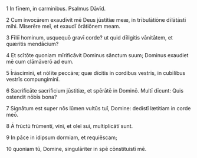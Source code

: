 1 In fīnem, in carminibus. Psalmus Dāvīd. 

2 Cum invocārem exaudīvit mē Deus jūstitiæ meæ, in trībulātiōne dīlātāstī mihi. Miserēre meī, et exaudī ōrātiōnem meam.

3 Fīliī hominum, usquequō gravī corde? ut quid dīligitis vānitātem, et quæritis mendācium?

4 Et scītōte quoniam mīrificāvit Dominus sānctum suum; Dominus exaudiet mē cum clāmāverō ad eum.

5 Īrāsciminī, et nōlīte peccāre; quæ dīcitis in cordibus vestrīs, in cubīlibus vestrīs compungiminī.

6 Sacrificāte sacrificium jūstitiæ, et spērātē in Dominō. Multī dīcunt: Quis ostendit nōbīs bona?

7 Signātum est super nōs lūmen vultūs tuī, Domine: dedistī lætitiam in corde meō.

8 Ā frūctū frūmentī, vīnī, et oleī suī, multiplicātī sunt.

9 In pāce in idipsum dormiam, et requiēscam;

10 quoniam tū, Domine, singulāriter in spē cōnstituistī mē.
